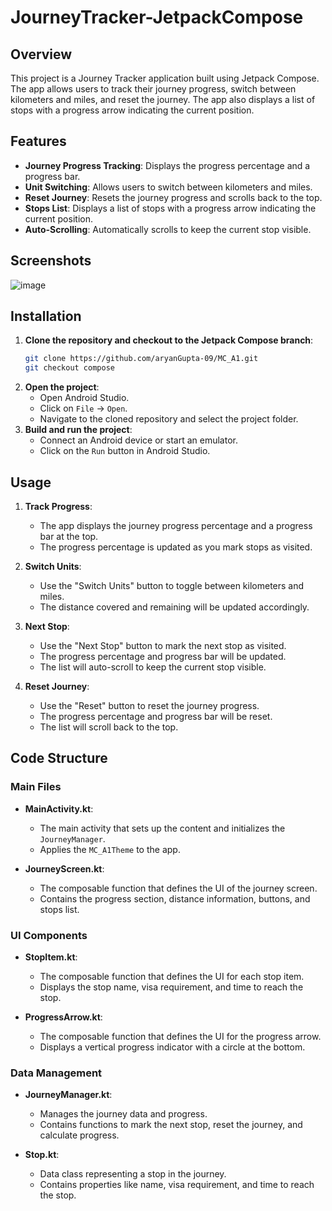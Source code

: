 # JourneyTracker-JetpackCompose

## Overview

This project is a Journey Tracker application built using Jetpack Compose. The app allows users to track their journey progress, switch between kilometers and miles, and reset the journey. The app also displays a list of stops with a progress arrow indicating the current position.

## Features

- **Journey Progress Tracking**: Displays the progress percentage and a progress bar.
- **Unit Switching**: Allows users to switch between kilometers and miles.
- **Reset Journey**: Resets the journey progress and scrolls back to the top.
- **Stops List**: Displays a list of stops with a progress arrow indicating the current position.
- **Auto-Scrolling**: Automatically scrolls to keep the current stop visible.

## Screenshots

![image](https://github.com/user-attachments/assets/e68923f0-3d0c-4b26-a24e-ea1f96bac31e)

## Installation

1. **Clone the repository and checkout to the Jetpack Compose branch**:
    ```sh
    git clone https://github.com/aryanGupta-09/MC_A1.git
    git checkout compose
    ```
2. **Open the project**:
    - Open Android Studio.
    - Click on `File` -> `Open`.
    - Navigate to the cloned repository and select the project folder.
3. **Build and run the project**:
    - Connect an Android device or start an emulator.
    - Click on the `Run` button in Android Studio.

## Usage

1. **Track Progress**:
    - The app displays the journey progress percentage and a progress bar at the top.
    - The progress percentage is updated as you mark stops as visited.

2. **Switch Units**:
    - Use the "Switch Units" button to toggle between kilometers and miles.
    - The distance covered and remaining will be updated accordingly.

3. **Next Stop**:
    - Use the "Next Stop" button to mark the next stop as visited.
    - The progress percentage and progress bar will be updated.
    - The list will auto-scroll to keep the current stop visible.

4. **Reset Journey**:
    - Use the "Reset" button to reset the journey progress.
    - The progress percentage and progress bar will be reset.
    - The list will scroll back to the top.

## Code Structure

### Main Files

- **MainActivity.kt**:
    - The main activity that sets up the content and initializes the `JourneyManager`.
    - Applies the `MC_A1Theme` to the app.

- **JourneyScreen.kt**:
    - The composable function that defines the UI of the journey screen.
    - Contains the progress section, distance information, buttons, and stops list.

### UI Components

- **StopItem.kt**:
    - The composable function that defines the UI for each stop item.
    - Displays the stop name, visa requirement, and time to reach the stop.

- **ProgressArrow.kt**:
    - The composable function that defines the UI for the progress arrow.
    - Displays a vertical progress indicator with a circle at the bottom.

### Data Management

- **JourneyManager.kt**:
    - Manages the journey data and progress.
    - Contains functions to mark the next stop, reset the journey, and calculate progress.

- **Stop.kt**:
    - Data class representing a stop in the journey.
    - Contains properties like name, visa requirement, and time to reach the stop.
